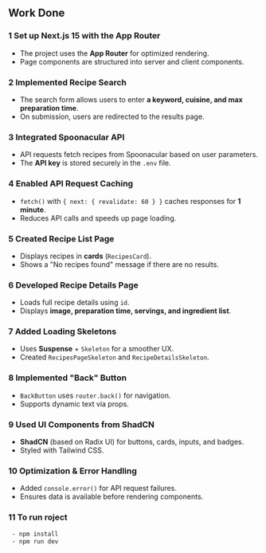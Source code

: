 ## Work Done

### 1 **Set up Next.js 15 with the App Router**

- The project uses the **App Router** for optimized rendering.
- Page components are structured into server and client components.

### 2 **Implemented Recipe Search**

- The search form allows users to enter **a keyword, cuisine, and max preparation time**.
- On submission, users are redirected to the results page.

### 3 **Integrated Spoonacular API**

- API requests fetch recipes from Spoonacular based on user parameters.
- The **API key** is stored securely in the `.env` file.

### 4 **Enabled API Request Caching**

- `fetch()` with `{ next: { revalidate: 60 } }` caches responses for **1 minute**.
- Reduces API calls and speeds up page loading.

### 5 **Created Recipe List Page**

- Displays recipes in **cards** (`RecipesCard`).
- Shows a "No recipes found" message if there are no results.

### 6 **Developed Recipe Details Page**

- Loads full recipe details using `id`.
- Displays **image, preparation time, servings, and ingredient list**.

### 7 **Added Loading Skeletons**

- Uses **Suspense** + `Skeleton` for a smoother UX.
- Created `RecipesPageSkeleton` and `RecipeDetailsSkeleton`.

### 8 **Implemented "Back" Button**

- `BackButton` uses `router.back()` for navigation.
- Supports dynamic text via props.

### 9 **Used UI Components from ShadCN**

- **ShadCN** (based on Radix UI) for buttons, cards, inputs, and badges.
- Styled with Tailwind CSS.

### 10 **Optimization & Error Handling**

- Added `console.error()` for API request failures.
- Ensures data is available before rendering components.

### 11 **To run roject**

```sh
 - npm install
 - npm run dev
```
